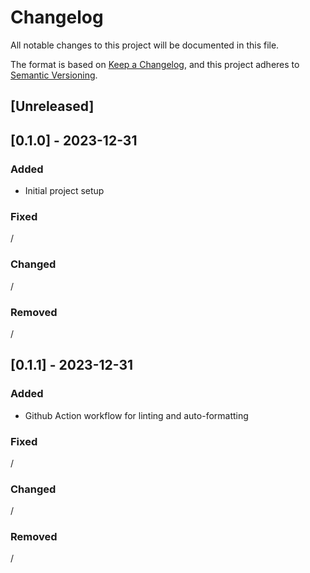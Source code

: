 # Changelog

All notable changes to this project will be documented in this file.

The format is based on [Keep a Changelog](https://keepachangelog.com/en/1.0.0/),
and this project adheres to [Semantic Versioning](https://semver.org/spec/v2.0.0.html).

## [Unreleased]

## [0.1.0] - 2023-12-31

### Added

- Initial project setup

### Fixed

/

### Changed

/

### Removed

/

## [0.1.1] - 2023-12-31

### Added

- Github Action workflow for linting and auto-formatting

### Fixed

/

### Changed

/

### Removed

/